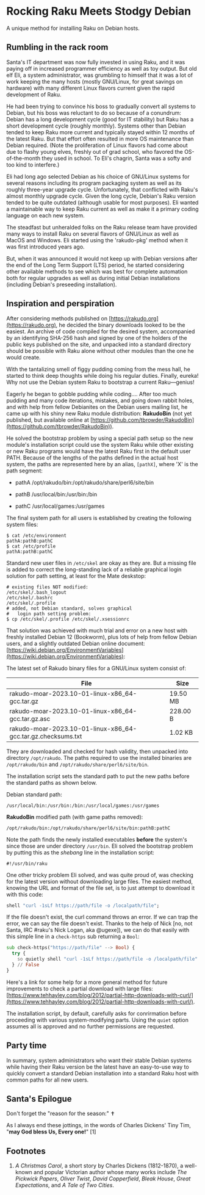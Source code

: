 Rocking Raku Meets Stodgy Debian
================================

A unique method for installing Raku on Debian hosts.

Rumbling in the rack room
-------------------------

Santa's IT department was now fully invested in using Raku, and it was paying off in increased programmer efficiency as well as toy output. But old elf Eli, a system administrator, was grumbling to himself that it was a lot of work keeping the many hosts (mostly GNU/Linux, for great savings on hardware) with many different Linux flavors current given the rapid development of Raku.

He had been trying to convince his boss to gradually convert all systems to Debian, but his boss was reluctant to do so because of a conundrum: Debian has a long development cycle (good for IT stability) but Raku has a short development cycle (roughly monthly). Systems other than Debian tended to keep Raku more current and typically stayed within 12 months of the latest Raku. But that effort often resulted in more OS maintenance than Debian required. (Note the proliferation of Linux flavors had come about due to flashy young elves, freshly out of grad school, who favored the OS-of-the-month they used in school. To Eli's chagrin, Santa was a softy and too kind to interfere.)

Eli had long ago selected Debian as his choice of GNU/Linux systems for several reasons including its program packaging system as well as its roughly three-year upgrade cycle. Unfortunately, that conflicted with Raku's almost monthly upgrade cycle. Given the long cycle, Debian's Raku version tended to be quite outdated (although usable for most purposes). Eli wanted a maintainable way to keep Raku current as well as make it a primary coding language on each new system.

The steadfast but unheralded folks on the Raku release team have provided many ways to install Raku on several flavors of GNU/Linux as well as MacOS and Windows. Eli started using the 'rakudo-pkg' method when it was first introduced years ago.

But, when it was announced it would not keep up with Debian versions after the end of the Long Term Support (LTS) period, he started considering other available methods to see which was best for complete automation both for regular upgrades as well as during initial Debian installations (including Debian's preseeding installation).

Inspiration and perspiration
----------------------------

After considering methods published on [https://rakudo.org](https://rakudo.org), he decided the binary downloads looked to be the easiest. An archive of code compiled for the desired system, accompanied by an identifying SHA-256 hash and signed by one of the holders of the public keys published on the site, and unpacked into a standard directory should be possible with Raku alone without other modules than the one he would create.

With the tantalizing smell of figgy pudding coming from the mess hall, he started to think deep thoughts while doing his regular duties. Finally, eureka! Why not use the Debian system Raku to bootstrap a current Raku—genius! 

Eagerly he began to gobble pudding while coding.... After too much pudding and many code iterations, mistakes, and going down rabbit holes, and with help from fellow Debianites on the Debian users mailing list, he came up with his shiny new Raku module distribution: **RakudoBin** (not yet published, but available online at [https://github.com/tbrowder/RakudoBin](https://github.com/tbrowder/RakudoBin)).

He solved the bootstrap problem by using a special path setup so the new module's installation script could use the system Raku while other existing or new Raku programs would have the latest Raku first in the default user PATH. Because of the lengths of the paths defined in the actual host system, the paths are represented here by an alias, `[pathX]`, where 'X' is the path segment:

  * pathA /opt/rakudo/bin:/opt/rakudo/share/perl6/site/bin

  * pathB /usr/local/bin:/usr/bin:/bin

  * pathC /usr/local/games:/usr/games

The final system path for all users is established by creating the following system files:

    $ cat /etc/environment
    pathA:pathB:pathC
    $ cat /etc/profile
    pathA:pathB:pathC

Standard new user files in `/etc/skel` are okay as they are. But a missing file is added to correct the long-standing lack of a reliable graphical login solution for path setting, at least for the Mate deskstop:

    # existing files NOT modified:
    /etc/skel/.bash_logout
    /etc/skel/.bashrc
    /etc/skel/.profile
    # added, not Debian standard, solves graphical
    #   login path setting problem:
    $ cp /etc/skel/.profile /etc/skel/.xsessionrc

That solution was achieved with much trial and error on a new host with freshly installed Debian 12 (Bookworm), plus lots of help from fellow Debian users, and a slightly outdated Debian online document: [https://wiki.debian.org/EnvironmentVariables](https://wiki.debian.org/EnvironmentVariables):

The latest set of Rakudo binary files for a GNU/Linux system consist of:

| File                                                         | Size     |
| ------------------------------------------------------------ | -------- |
| rakudo-moar-2023.10-01-linux-x86_64-gcc.tar.gz               | 19.50 MB |
| rakudo-moar-2023.10-01-linux-x86_64-gcc.tar.gz.asc           | 228.00 B |
| rakudo-moar-2023.10-01-linux-x86_64-gcc.tar.gz.checksums.txt | 1.02 KB  |

They are downloaded and checked for hash validity, then unpacked into directory `/opt/rakudo`. The paths required to use the installed binaries are `/opt/rakudo/bin` and `/opt/rakudo/share/perl6/site/bin`.

The installation script sets the standard path to put the new paths before the standard paths as shown below.

Debian standard path:

    /usr/local/bin:/usr/bin:/bin:/usr/local/games:/usr/games

**RakudoBin** modified path (with game paths removed):

    /opt/rakudo/bin:/opt/rakudo/share/perl6/site/bin:pathB:pathC

Note the path finds the newly installed executables **before** the system's since those are under directory `/usr/bin`. Eli solved the bootstrap problem by putting this as the *shebang* line in the installation script:

    #!/usr/bin/raku

One other tricky problem Eli solved, and was quite proud of, was checking for the latest version without downloading large files. The easiest method, knowing the URL and format of the file set, is to just attempt to download it with this code:

```raku
shell "curl -1sLf https://path/file -o /localpath/file";
```

If the file doesn't exist, the curl command throws an error. If we can trap the error, we can say the file doesn't exist. Thanks to the help of Nick [no, not Santa, IRC #raku's Nick Logan, aka @ugexe]), we can do that easily with this simple line in a `check-https` sub returning a `Bool`:

```raku
sub check-https("https://path/file" --> Bool) {
  try {
    so quietly shell "curl -1sLf https://path/file -o /localpath/file"
  } // False
}
```

Here's a link for some help for a more general method for future improvements to check a partial download with large files: [https://www.tehhayley.com/blog/2012/partial-http-downloads-with-curl/](https://www.tehhayley.com/blog/2012/partial-http-downloads-with-curl/).

The installation script, by default, carefully asks for conrirmation before proceeding with various system-modifying parts. Using the `quiet` option assumes all is approved and no further permissions are requested.

Party time
----------

In summary, system administrators who want their stable Debian systems while having their Raku version be the latest have an easy-to-use way to quickly convert a standard Debian installation into a standard Raku host with common paths for all new users.

Santa's Epilogue
----------------

Don't forget the "reason for the season:" ✝

As I always end these jottings, in the words of Charles Dickens' Tiny Tim, "**may God bless Us, Every one!**" [1]

Footnotes
---------

1. *A Christmas Carol*, a short story by Charles Dickens (1812-1870), a well-known and popular Victorian author whose many works include *The Pickwick Papers*, *Oliver Twist*, *David Copperfield*, *Bleak House*, *Great Expectations*, and *A Tale of Two Cities*.

